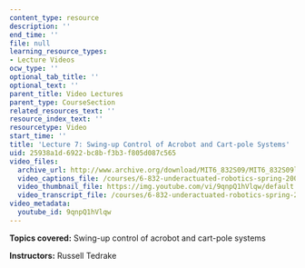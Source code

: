 ```yaml
---
content_type: resource
description: ''
end_time: ''
file: null
learning_resource_types:
- Lecture Videos
ocw_type: ''
optional_tab_title: ''
optional_text: ''
parent_title: Video Lectures
parent_type: CourseSection
related_resources_text: ''
resource_index_text: ''
resourcetype: Video
start_time: ''
title: 'Lecture 7: Swing-up Control of Acrobot and Cart-pole Systems'
uid: 25938a1d-6922-bc8b-f3b3-f805d087c565
video_files:
  archive_url: http://www.archive.org/download/MIT6_832S09/MIT6_832S09lec07_300k.mp4
  video_captions_file: /courses/6-832-underactuated-robotics-spring-2009/58c5016d467d5d77b81fd57383328e55_9qnpQ1hVlqw.vtt
  video_thumbnail_file: https://img.youtube.com/vi/9qnpQ1hVlqw/default.jpg
  video_transcript_file: /courses/6-832-underactuated-robotics-spring-2009/de31d21112e6fdfafcbf091cf8f03298_9qnpQ1hVlqw.pdf
video_metadata:
  youtube_id: 9qnpQ1hVlqw
---
```


**Topics covered:** Swing-up control of acrobot and cart-pole systems

**Instructors:** Russell Tedrake



